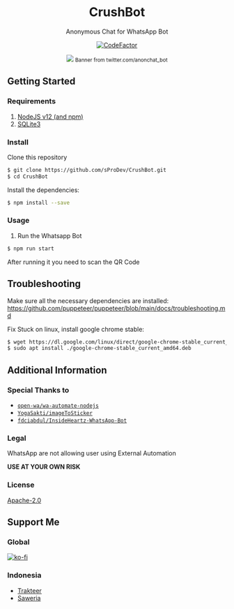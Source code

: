 <div align="center">

# CrushBot
Anonymous Chat for WhatsApp Bot

[![CodeFactor](https://www.codefactor.io/repository/github/sprodev/crushbot/badge?s=fea93dbdc8a73693ff036aca3a50afb5eeb101f4)](https://www.codefactor.io/repository/github/sprodev/crushbot)

<img src="https://pbs.twimg.com/profile_banners/1181100421101707264/1599782637/1500x500" border="0">
<small>Banner from twitter.com/anonchat_bot</small>

</div>

## Getting Started

### Requirements
1. [NodeJS v12 (and npm)](https://nodejs.org/en/)
2. [SQLite3](https://www.sqlite.org/download.html)
### Install
Clone this repository
```bash
$ git clone https://github.com/sProDev/CrushBot.git
$ cd CrushBot
```

Install the dependencies:
```bash
$ npm install --save
```
### Usage
1. Run the Whatsapp Bot

```bash
$ npm run start
```

After running it you need to scan the QR Code

## Troubleshooting
Make sure all the necessary dependencies are installed: https://github.com/puppeteer/puppeteer/blob/main/docs/troubleshooting.md

Fix Stuck on linux, install google chrome stable: 
```bash
$ wget https://dl.google.com/linux/direct/google-chrome-stable_current_amd64.deb
$ sudo apt install ./google-chrome-stable_current_amd64.deb
```

## Additional Information
### Special Thanks to
- [```open-wa/wa-automate-nodejs```](https://github.com/open-wa/wa-automate-nodejs)
- [```YogaSakti/imageToSticker```](https://github.com/YogaSakti/imageToSticker)
- [```fdciabdul/InsideHeartz-WhatsApp-Bot```](https://github.com/fdciabdul/InsideHeartz-WhatsApp-Bot)
### Legal
WhatsApp are not allowing user using External Automation

**USE AT YOUR OWN RISK**
### License
[Apache-2.0](https://github.com/sProDev/CrushBot/blob/master/LICENSE)

## Support Me
### Global
[![ko-fi](https://www.ko-fi.com/img/githubbutton_sm.svg)](https://ko-fi.com/sProDev)
### Indonesia
- [Trakteer](https://trakteer.id/sProDev)
- [Saweria](https://saweria.co/sProDev)
